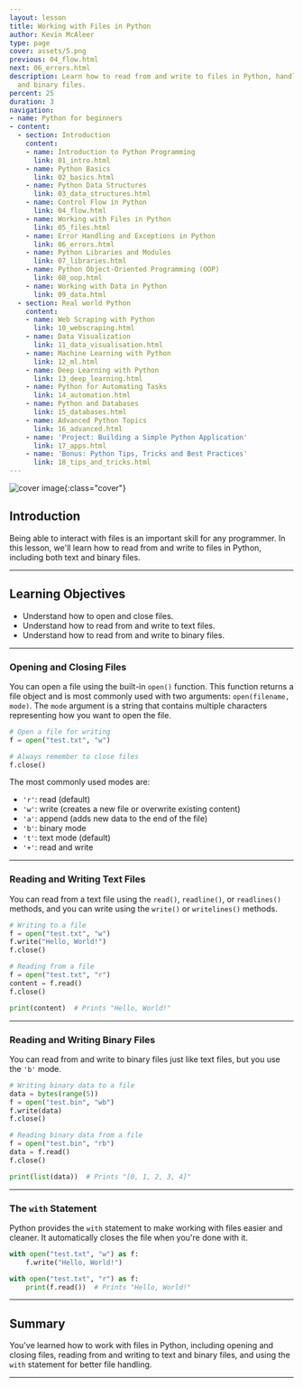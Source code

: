 ```yaml
---
layout: lesson
title: Working with Files in Python
author: Kevin McAleer
type: page
cover: assets/5.png
previous: 04_flow.html
next: 06_errors.html
description: Learn how to read from and write to files in Python, handling both text
  and binary files.
percent: 25
duration: 3
navigation:
- name: Python for beginners
- content:
  - section: Introduction
    content:
    - name: Introduction to Python Programming
      link: 01_intro.html
    - name: Python Basics
      link: 02_basics.html
    - name: Python Data Structures
      link: 03_data_structures.html
    - name: Control Flow in Python
      link: 04_flow.html
    - name: Working with Files in Python
      link: 05_files.html
    - name: Error Handling and Exceptions in Python
      link: 06_errors.html
    - name: Python Libraries and Modules
      link: 07_libraries.html
    - name: Python Object-Oriented Programming (OOP)
      link: 08_oop.html
    - name: Working with Data in Python
      link: 09_data.html
  - section: Real world Python
    content:
    - name: Web Scraping with Python
      link: 10_webscraping.html
    - name: Data Visualization
      link: 11_data_visualisation.html
    - name: Machine Learning with Python
      link: 12_ml.html
    - name: Deep Learning with Python
      link: 13_deep_learning.html
    - name: Python for Automating Tasks
      link: 14_automation.html
    - name: Python and Databases
      link: 15_databases.html
    - name: Advanced Python Topics
      link: 16_advanced.html
    - name: 'Project: Building a Simple Python Application'
      link: 17_apps.html
    - name: 'Bonus: Python Tips, Tricks and Best Practices'
      link: 18_tips_and_tricks.html
---
```



![cover image]({{page.cover}}){:class="cover"}

## Introduction

Being able to interact with files is an important skill for any programmer. In this lesson, we'll learn how to read from and write to files in Python, including both text and binary files.

---

## Learning Objectives

- Understand how to open and close files.
- Understand how to read from and write to text files.
- Understand how to read from and write to binary files.

---

### Opening and Closing Files

You can open a file using the built-in `open()` function. This function returns a file object and is most commonly used with two arguments: `open(filename, mode)`. The `mode` argument is a string that contains multiple characters representing how you want to open the file.

```python
# Open a file for writing
f = open("test.txt", "w")

# Always remember to close files
f.close()
```

The most commonly used modes are:

- `'r'`: read (default)
- `'w'`: write (creates a new file or overwrite existing content)
- `'a'`: append (adds new data to the end of the file)
- `'b'`: binary mode
- `'t'`: text mode (default)
- `'+'`: read and write

---

### Reading and Writing Text Files

You can read from a text file using the `read()`, `readline()`, or `readlines()` methods, and you can write using the `write()` or `writelines()` methods.

```python
# Writing to a file
f = open("test.txt", "w")
f.write("Hello, World!")
f.close()

# Reading from a file
f = open("test.txt", "r")
content = f.read()
f.close()

print(content)  # Prints "Hello, World!"
```

---

### Reading and Writing Binary Files

You can read from and write to binary files just like text files, but you use the `'b'` mode.

```python
# Writing binary data to a file
data = bytes(range(5))
f = open("test.bin", "wb")
f.write(data)
f.close()

# Reading binary data from a file
f = open("test.bin", "rb")
data = f.read()
f.close()

print(list(data))  # Prints "[0, 1, 2, 3, 4]"
```

---

### The `with` Statement

Python provides the `with` statement to make working with files easier and cleaner. It automatically closes the file when you're done with it.

```python
with open("test.txt", "w") as f:
    f.write("Hello, World!")

with open("test.txt", "r") as f:
    print(f.read())  # Prints "Hello, World!"
```

---

## Summary

You've learned how to work with files in Python, including opening and closing files, reading from and writing to text and binary files, and using the `with` statement for better file handling.

---
